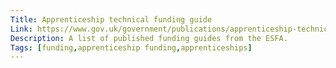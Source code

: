 ```yaml
---
Title: Apprenticeship technical funding guide
Link: https://www.gov.uk/government/publications/apprenticeship-technical-funding-guide
Description: A list of published funding guides from the ESFA.
Tags: [funding,apprenticeship funding,apprenticeships]
---
```

